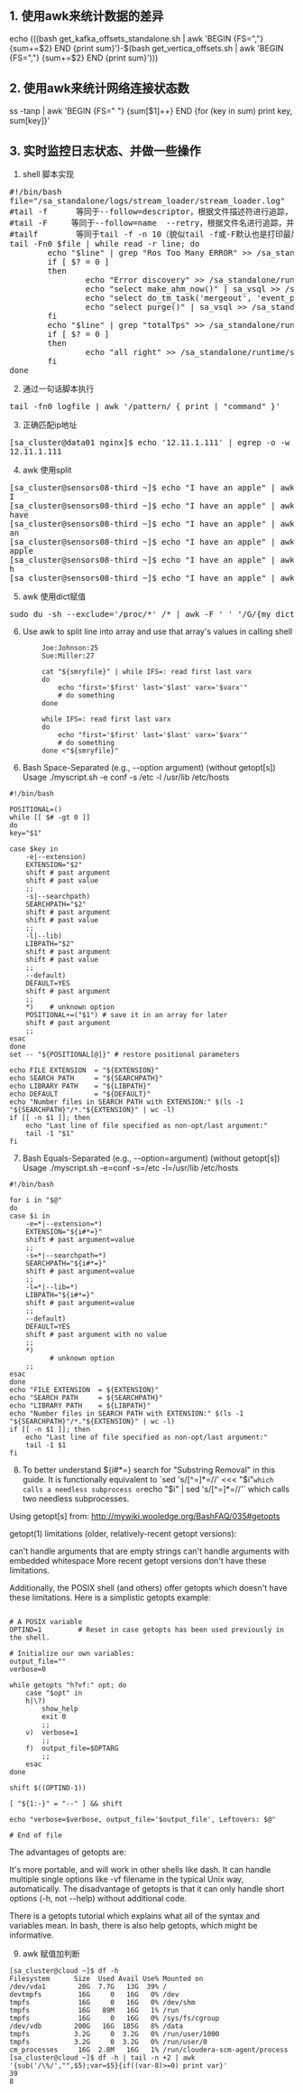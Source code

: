## 1. 使用awk来统计数据的差异
echo $(($(bash get_kafka_offsets_standalone.sh | awk 'BEGIN {FS=","} {sum+=$2} END {print sum}')-$(bash get_vertica_offsets.sh | awk 'BEGIN {FS=","} {sum+=$2} END {print sum}')))

## 2. 使用awk来统计网络连接状态数
ss -tanp | awk 'BEGIN {FS=" "} {sum[$1]++} END {for (key in sum) print key, sum[key]}'
## 3. 实时监控日志状态、并做一些操作
1. shell 脚本实现
<pre>
#!/bin/bash
file="/sa_standalone/logs/stream_loader/stream_loader.log"
#tail -f      等同于--follow=descriptor，根据文件描述符进行追踪，当文件改名或被删除，追踪停止
#tail -F     等同于--follow=name  --retry，根据文件名进行追踪，并保持重试，即该文件被删除或改名后，如果再次创建相同的文件名，会继续追踪
#tailf        等同于tail -f -n 10（貌似tail -f或-F默认也是打印最后10行，然后追踪文件），与tail -f不同的是，如果文件不增长，它不会去访问磁盘文件，所以tailf特别适合那些便携机上跟踪日志文件，因为它减少了磁盘访问，可以省电
tail -Fn0 $file | while read -r line; do
        echo "$line" | grep "Ros Too Many ERROR" >> /sa_standalone/runtime/sl.log 2>&1
        if [ $? = 0 ]
        then
                echo "Error discovery" >> /sa_standalone/runtime/sl.log 2>&1
                echo "select make_ahm_now()" | sa_vsql >> /sa_standalone/runtime/vert.log 2>&1
                echo "select do_tm_task('mergeout', 'event_p1')" | sa_vsql >> /sa_standalone/runtime/vert.log 2>&1
                echo "select purge()" | sa_vsql >> /sa_standalone/runtime/vert.log 2>&1
        fi
        echo "$line" | grep "totalTps" >> /sa_standalone/runtime/sl.log 2>&1
        if [ $? = 0 ]
        then
                echo "all right" >> /sa_standalone/runtime/sl.log 2>&1
        fi
done
</pre>
2. 通过一句话脚本执行
<pre>
tail -fn0 logfile | awk '/pattern/ { print | "command" }'
</pre>

3. 正确匹配ip地址
<pre>
[sa_cluster@data01 nginx]$ echo '12.11.1.111' | egrep -o -w "([1-9][0-9]{0,2}[\.]){3}[1-9][0-9]{0,2}" --color
12.11.1.111
</pre>
4. awk 使用split 
<pre>
[sa_cluster@sensors08-third ~]$ echo "I have an apple" | awk '{split($0,array," ")} END {print array[1]}'
I
[sa_cluster@sensors08-third ~]$ echo "I have an apple" | awk '{split($0,array," ")} END {print array[2]}'
have
[sa_cluster@sensors08-third ~]$ echo "I have an apple" | awk '{split($0,array," ")} END {print array[3]}'
an
[sa_cluster@sensors08-third ~]$ echo "I have an apple" | awk '{split($0,array," ")} END {print array[4]}'
apple
[sa_cluster@sensors08-third ~]$ echo "I have an apple" | awk '{split($0,array,"")} END {print array[3]}'
h
[sa_cluster@sensors08-third ~]$ echo "I have an apple" | awk '{split($0,array,"")} END {print array[5]}'
</pre>

5. awk 使用dict赋值
<pre>
sudo du -sh --exclude='/proc/*' /* | awk -F ' ' '/G/{my_dict[$2] = $1} END {for (key in my_dict) {print key ":" my_dict[key]}}'
</pre>
6. Use awk to split line into array and use that array's values in calling shell
```
        Joe:Johnson:25
        Sue:Miller:27

        cat "${smryfile}" | while IFS=: read first last varx
        do
            echo "first='$first' last='$last' varx='$varx'"
            # do something
        done

        while IFS=: read first last varx
        do
            echo "first='$first' last='$last' varx='$varx'"
            # do something
        done <"${smryfile}"

```
6. Bash Space-Separated (e.g., --option argument) (without getopt[s])
Usage   ./myscript.sh -e conf -s /etc -l /usr/lib /etc/hosts 
```
#!/bin/bash

POSITIONAL=()
while [[ $# -gt 0 ]]
do
key="$1"

case $key in
    -e|--extension)
    EXTENSION="$2"
    shift # past argument
    shift # past value
    ;;
    -s|--searchpath)
    SEARCHPATH="$2"
    shift # past argument
    shift # past value
    ;;
    -l|--lib)
    LIBPATH="$2"
    shift # past argument
    shift # past value
    ;;
    --default)
    DEFAULT=YES
    shift # past argument
    ;;
    *)    # unknown option
    POSITIONAL+=("$1") # save it in an array for later
    shift # past argument
    ;;
esac
done
set -- "${POSITIONAL[@]}" # restore positional parameters

echo FILE EXTENSION  = "${EXTENSION}"
echo SEARCH PATH     = "${SEARCHPATH}"
echo LIBRARY PATH    = "${LIBPATH}"
echo DEFAULT         = "${DEFAULT}"
echo "Number files in SEARCH PATH with EXTENSION:" $(ls -1 "${SEARCHPATH}"/*."${EXTENSION}" | wc -l)
if [[ -n $1 ]]; then
    echo "Last line of file specified as non-opt/last argument:"
    tail -1 "$1"
fi
```

7. Bash Equals-Separated (e.g., --option=argument) (without getopt[s])
Usage ./myscript.sh -e=conf -s=/etc -l=/usr/lib /etc/hosts
```
#!/bin/bash

for i in "$@"
do
case $i in
    -e=*|--extension=*)
    EXTENSION="${i#*=}"
    shift # past argument=value
    ;;
    -s=*|--searchpath=*)
    SEARCHPATH="${i#*=}"
    shift # past argument=value
    ;;
    -l=*|--lib=*)
    LIBPATH="${i#*=}"
    shift # past argument=value
    ;;
    --default)
    DEFAULT=YES
    shift # past argument with no value
    ;;
    *)
          # unknown option
    ;;
esac
done
echo "FILE EXTENSION  = ${EXTENSION}"
echo "SEARCH PATH     = ${SEARCHPATH}"
echo "LIBRARY PATH    = ${LIBPATH}"
echo "Number files in SEARCH PATH with EXTENSION:" $(ls -1 "${SEARCHPATH}"/*."${EXTENSION}" | wc -l)
if [[ -n $1 ]]; then
    echo "Last line of file specified as non-opt/last argument:"
    tail -1 $1
fi
```
8. To better understand ${i#*=} search for "Substring Removal" in this guide. It is functionally equivalent to `sed 's/[^=]*=//' <<< "$i"` which calls a needless subprocess or `echo "$i" | sed 's/[^=]*=//'` which calls two needless subprocesses.

Using getopt[s]
from: http://mywiki.wooledge.org/BashFAQ/035#getopts

getopt(1) limitations (older, relatively-recent getopt versions):

can't handle arguments that are empty strings
can't handle arguments with embedded whitespace
More recent getopt versions don't have these limitations.

Additionally, the POSIX shell (and others) offer getopts which doesn't have these limitations. Here is a simplistic getopts example:
```#!/bin/sh

# A POSIX variable
OPTIND=1         # Reset in case getopts has been used previously in the shell.

# Initialize our own variables:
output_file=""
verbose=0

while getopts "h?vf:" opt; do
    case "$opt" in
    h|\?)
        show_help
        exit 0
        ;;
    v)  verbose=1
        ;;
    f)  output_file=$OPTARG
        ;;
    esac
done

shift $((OPTIND-1))

[ "${1:-}" = "--" ] && shift

echo "verbose=$verbose, output_file='$output_file', Leftovers: $@"

# End of file
```
The advantages of getopts are:

It's more portable, and will work in other shells like dash.
It can handle multiple single options like -vf filename in the typical Unix way, automatically.
The disadvantage of getopts is that it can only handle short options (-h, not --help) without additional code.

There is a getopts tutorial which explains what all of the syntax and variables mean. In bash, there is also help getopts, which might be informative.

9. awk 赋值加判断
```
[sa_cluster@cloud ~]$ df -h
Filesystem      Size  Used Avail Use% Mounted on
/dev/vda1        20G  7.7G   13G  39% /
devtmpfs         16G     0   16G   0% /dev
tmpfs            16G     0   16G   0% /dev/shm
tmpfs            16G   89M   16G   1% /run
tmpfs            16G     0   16G   0% /sys/fs/cgroup
/dev/vdb        200G   16G  185G   8% /data
tmpfs           3.2G     0  3.2G   0% /run/user/1000
tmpfs           3.2G     0  3.2G   0% /run/user/0
cm_processes     16G  2.8M   16G   1% /run/cloudera-scm-agent/process
[sa_cluster@cloud ~]$ df -h | tail -n +2 | awk '{sub('/\%/',"",$5);var=$5}{if((var-8)>=0) print var}'
39
8
```

